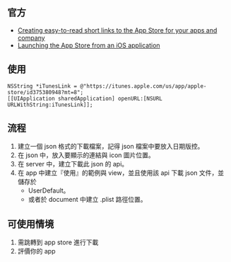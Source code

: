 ## 官方

- [Creating easy-to-read short links to the App Store for your apps and company](https://developer.apple.com/library/ios/qa/qa1633/_index.html)
- [Launching the App Store from an iOS application](https://developer.apple.com/library/ios/qa/qa1629/_index.html)

## 使用

```
NSString *iTunesLink = @"https://itunes.apple.com/us/app/apple-store/id375380948?mt=8";
[[UIApplication sharedApplication] openURL:[NSURL URLWithString:iTunesLink]];
```

## 流程

1. 建立一個 json 格式的下載檔案，記得 json 檔案中要放入日期版控。
2. 在 json 中，放入要顯示的連結與 icon 圖片位置。
3. 在 server 中，建立下載此 json 的 api。
4. 在 app 中建立『使用』的範例與 view，並且使用該 api 下載 json 文件，並儲存於
	- UserDefault。
	- 或者於 document 中建立 .plist 路徑位置。

## 可使用情境

1. 需跳轉到 app store 進行下載
2. 評價你的 app